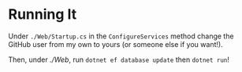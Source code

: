# Running It

Under `./Web/Startup.cs` in the `ConfigureServices` method change the GitHub user from my own to yours (or someone else if you want!).

Then, under _./Web_, run `dotnet ef database update` then `dotnet run`!

